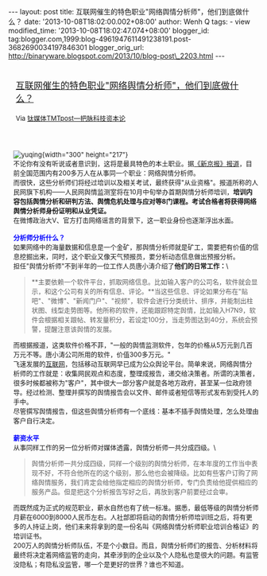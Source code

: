 --- layout: post title:
互联网催生的特色职业"网络舆情分析师"，他们到底做什么？ date:
'2013-10-08T18:02:00.002+08:00' author: Wenh Q tags: - view
modified\_time: '2013-10-08T18:02:47.074+08:00' blogger\_id:
tag:blogger.com,1999:blog-4961947611491238191.post-3682690034197846301
blogger\_orig\_url:
http://binaryware.blogspot.com/2013/10/blog-post\_2203.html ---
<div style="margin: 10px; padding: 5px;">

<div style="font-size: 18px;">

[互联网催生的特色职业"网络舆情分析师"，他们到底做什么？](http://www.tmtpost.com/68666.html)

</div>

<div style="font-size: 13px;">

Via [钛媒体TMTpost—把脉科技资本论](http://www.tmtpost.com/)

</div>

</div>

<div style="font-size: 13px; padding: 15px 0 10px 10px;">

![](http://www.tmtpost.com/wp-content/uploads/2013/10/138086950130.jpg "yuqing"){width="300"
height="217"}\
不论你有没有听说或者意识到，这将是最具特色的本土职业。据[《新京报》报道](http://www.bjnews.com.cn/news/2013/10/03/286054.html)，目前全国范围内有200多万人在从事同一个职业：网络舆情分析师。\
而很快，这些分析师们将经过培训以及相关考试，最终获得"从业资格"。报道所称的人民网旗下机构——人民网舆情监测室将在10月中旬举办首期舆情分析师培训，**培训内容包括舆情分析和研判方法、舆情危机处理与应对等8门课程。考试合格者将获得网络舆情分析师身份证明和从业凭证。**\
在微博政治大V、官方打击网络谣言的背景下，这一职业身份也逐渐浮出水面。\
\
<span style="color: blue;">**分析师分析什么？**</span>\
如果网络中的海量数据和信息是一个金矿，那舆情分析师就是矿工，需要把有价值的信息挖掘出来，同时，这个职业又像天气预报员，要分析动态信息做出预报分析。\
担任"舆情分析师"不到半年的一位工作人员唐小涛介绍了**他们的日常工作：**\
> **主要依赖一个软件平台，抓取网络信息。比如输入客户的公司名，软件就会显示，和这个公司有关的所有信息、评论。**当这些信息、评论如果分布在"贴吧"、"微博"、"新闻门户"、"视频"，软件会进行分类统计、排序，并能制出柱状图、线型走势图等。他所称的软件，还能跟踪特定舆情，比如输入H7N9，软件会根据相关跟帖、转发量积分，若设定100分，当走势图达到40分，系统会预警，提醒注意该舆情的发展。

而根据报道，这类软件价格不菲，"一般的舆情监测软件，包年的价格从5万元到几百万元不等。唐小涛公司所用的软件，价值300多万元。"\
飞速发展的[互联网](http://www.tmtpost.com/tag/%E4%BA%92%E8%81%94%E7%BD%91 "查看 互联网 中的全部文章")，包括移动互联网早已成为公众舆论平台。简单来说，网络舆情分析师的工作就是：收集网民观点和态度，整理成报告，递交给决策者。所谓的决策者，很多时候都被称为"客户"，其中很大一部分客户就是各地方政府，甚至某一位政府领导。经过检测、整理并撰写的舆情报告会以文件、邮件或者短信等形式发布到受托人的手中。\
尽管撰写舆情报告，但这些舆情分析师有一个底线：基本不插手舆情处理，怎么处理由客户自行决定。\
\
**<span style="color: blue;">薪资水平</span>**\
从事同样工作的另一位分析师对媒体透露，舆情分析师一共分成四级。\
> 舆情分析师一共分成四级，同样一个级别的舆情分析师，在本年度的工作当中表现不好，不符合他所在的这个级别，那么他也会被降级。比如有些客户订购了网络舆情服务，我们肯定会给他指定相应的舆情分析师，专门负责给他提供相应的服务产品。但是把这个分析报告写好之后，再放到客户前要经过会审。

而既然成为正式的规范职业，薪水自然也有了统一标准。据悉，最低等级的舆情分析师月薪在6000到8000人民币左右。人社部即将启动的舆情分析师培训班之后，将有更多的人持证上岗，他们未来将拿到的是一份名叫《网络舆情分析师职业培训合格证》的培训证书。\
200万人的舆情分析师队伍，不是个小数目。而且，舆情分析师们的报告、分析材料将最终将决定着网络监管的走向，其牵涉到的企业以及个人隐私也是很大的问题。有监管没隐私；有隐私没监管，哪一个是更好的世界？谁也不知道。

</div>
